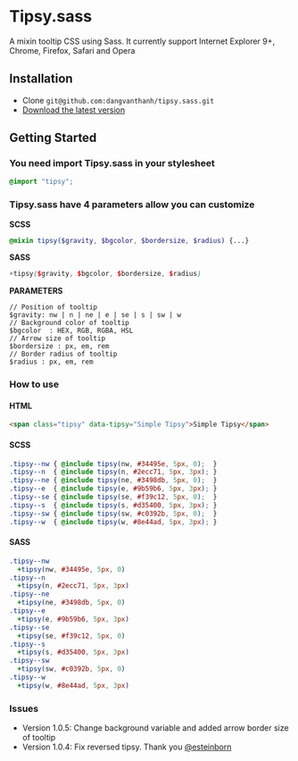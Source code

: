 # Tipsy.sass
A mixin tooltip CSS using Sass. It currently support Internet Explorer 9+, Chrome, Firefox, Safari and Opera

## Installation
* Clone ``git@github.com:dangvanthanh/tipsy.sass.git``
* [Download the latest version](https://github.com/dangvanthanh/tipsy.sass/archive/master.zip)

## Getting Started

### You need import Tipsy.sass in your stylesheet

```scss
@import "tipsy";
```

### Tipsy.sass have 4 parameters allow you can customize

**SCSS**

```scss
@mixin tipsy($gravity, $bgcolor, $bordersize, $radius) {...}
```

**SASS**

```scss
+tipsy($gravity, $bgcolor, $bordersize, $radius)
```

**PARAMETERS**

```
// Position of tooltip
$gravity: nw | n | ne | e | se | s | sw | w
// Background color of tooltip
$bgcolor  : HEX, RGB, RGBA, HSL
// Arrow size of tooltip
$bordersize : px, em, rem
// Border radius of tooltip
$radius : px, em, rem
```

### How to use

#### HTML

```html
<span class="tipsy" data-tipsy="Simple Tipsy">Simple Tipsy</span>
```

#### SCSS

```scss
.tipsy--nw { @include tipsy(nw, #34495e, 5px, 0);  }
.tipsy--n  { @include tipsy(n, #2ecc71, 5px, 3px); }
.tipsy--ne { @include tipsy(ne, #3498db, 5px, 0);  }
.tipsy--e  { @include tipsy(e, #9b59b6, 5px, 3px); }
.tipsy--se { @include tipsy(se, #f39c12, 5px, 0);  }
.tipsy--s  { @include tipsy(s, #d35400, 5px, 3px); }
.tipsy--sw { @include tipsy(sw, #c0392b, 5px, 0);  }
.tipsy--w  { @include tipsy(w, #8e44ad, 5px, 3px); }
```

#### SASS

```sass
.tipsy--nw
  +tipsy(nw, #34495e, 5px, 0)
.tipsy--n
  +tipsy(n, #2ecc71, 5px, 3px)
.tipsy--ne
  +tipsy(ne, #3498db, 5px, 0)
.tipsy--e
  +tipsy(e, #9b59b6, 5px, 3px)
.tipsy--se
  +tipsy(se, #f39c12, 5px, 0)
.tipsy--s
  +tipsy(s, #d35400, 5px, 3px)
.tipsy--sw
  +tipsy(sw, #c0392b, 5px, 0)
.tipsy--w
  +tipsy(w, #8e44ad, 5px, 3px)
```

### Issues
- Version 1.0.5: Change background variable and added arrow border size of tooltip
- Version 1.0.4: Fix reversed tipsy. Thank you [@esteinborn](https://github.com/esteinborn)